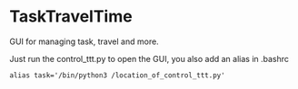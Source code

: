 # TaskTravelTime
GUI for managing task, travel and more.

Just run the control_ttt.py to open the GUI, you also add an alias in .bashrc

```console
alias task='/bin/python3 /location_of_control_ttt.py'
```
